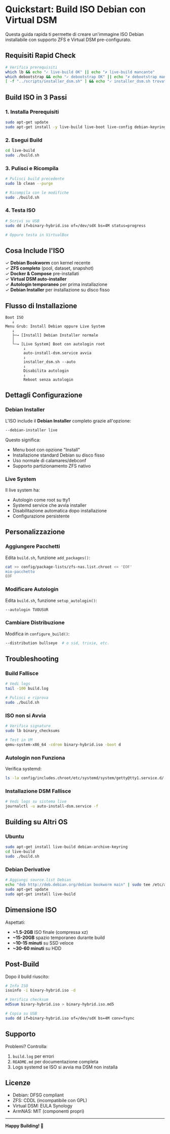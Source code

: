 # Quickstart: Build ISO Debian con Virtual DSM

Questa guida rapida ti permette di creare un'immagine ISO Debian installabile con supporto ZFS e Virtual DSM pre-configurato.

## Requisiti Rapid Check

```bash
# Verifica prerequisiti
which lb && echo "✓ live-build OK" || echo "✗ live-build mancante"
which debootstrap && echo "✓ debootstrap OK" || echo "✗ debootstrap mancante"
[ -f "../scripts/installer_dsm.sh" ] && echo "✓ installer_dsm.sh trovato" || echo "✗ installer_dsm.sh mancante"
```

## Build ISO in 3 Passi

### 1. Installa Prerequisiti

```bash
sudo apt-get update
sudo apt-get install -y live-build live-boot live-config debian-keyring debootstrap
```

### 2. Esegui Build

```bash
cd live-build
sudo ./build.sh
```

### 3. Pulisci e Ricompila

```bash
# Pulisci build precedente
sudo lb clean --purge

# Ricompila con le modifiche
sudo ./build.sh
```

### 4. Testa ISO

```bash
# Scrivi su USB
sudo dd if=binary-hybrid.iso of=/dev/sdX bs=4M status=progress

# Oppure testa in VirtualBox
```

## Cosa Include l'ISO

✓ **Debian Bookworm** con kernel recente  
✓ **ZFS completo** (pool, dataset, snapshot)  
✓ **Docker & Compose** pre-installati  
✓ **Virtual DSM auto-installer**  
✓ **Autologin temporaneo** per prima installazione  
✓ **Debian Installer** per installazione su disco fisso  

## Flusso di Installazione

```
Boot ISO
   ↓
Menu Grub: Install Debian oppure Live System
   ↓
   ├─→ [Install] Debian Installer normale
   │
   └─→ [Live System] Boot con autologin root
        ↓
        auto-install-dsm.service avvia
        ↓
        installer_dsm.sh --auto
        ↓
        Disabilita autologin
        ↓
        Reboot senza autologin
```

## Dettagli Configurazione

### Debian Installer

L'ISO include il **Debian Installer** completo grazie all'opzione:
```bash
--debian-installer live
```

Questo significa:
- Menu boot con opzione "Install"
- Installazione standard Debian su disco fisso
- Uso normale di calamares/debconf
- Supporto partizionamento ZFS nativo

### Live System

Il live system ha:
- Autologin come root su tty1
- Systemd service che avvia installer
- Disabilitazione automatica dopo installazione
- Configurazione persistente

## Personalizzazione

### Aggiungere Pacchetti

Edita `build.sh`, funzione `add_packages()`:
```bash
cat >> config/package-lists/zfs-nas.list.chroot << 'EOF'
mio-pacchetto
EOF
```

### Modificare Autologin

Edita `build.sh`, funzione `setup_autologin()`:
```bash
--autologin TUOUSUR
```

### Cambiare Distribuzione

Modifica in `configure_build()`:
```bash
--distribution bullseye  # o sid, trixie, etc.
```

## Troubleshooting

### Build Fallisce

```bash
# Vedi logs
tail -100 build.log

# Pulisci e riprova
sudo ./build.sh
```

### ISO non si Avvia

```bash
# Verifica signature
sudo lb binary_checksums

# Test in VM
qemu-system-x86_64 -cdrom binary-hybrid.iso -boot d
```

### Autologin non Funziona

Verifica systemd:
```bash
ls -la config/includes.chroot/etc/systemd/system/getty@tty1.service.d/
```

### Installazione DSM Fallisce

```bash
# Vedi logs su sistema live
journalctl -u auto-install-dsm.service -f
```

## Building su Altri OS

### Ubuntu

```bash
sudo apt-get install live-build debian-archive-keyring
cd live-build
sudo ./build.sh
```

### Debian Derivative

```bash
# Aggiungi source.list Debian
echo "deb http://deb.debian.org/debian bookworm main" | sudo tee /etc/apt/sources.list.d/debian.list
sudo apt-get update
sudo apt-get install live-build
```

## Dimensione ISO

Aspettati:
- **~1.5-2GB** ISO finale (compressa xz)
- **~15-20GB** spazio temporaneo durante build
- **~10-15 minuti** su SSD veloce
- **~30-60 minuti** su HDD

## Post-Build

Dopo il build riuscito:

```bash
# Info ISO
isoinfo -i binary-hybrid.iso -d

# Verifica checksum
md5sum binary-hybrid.iso > binary-hybrid.iso.md5

# Copia su USB
sudo dd if=binary-hybrid.iso of=/dev/sdX bs=4M conv=fsync
```

## Supporto

Problemi? Controlla:
1. `build.log` per errori
2. `README.md` per documentazione completa
3. Logs systemd se ISO si avvia ma DSM non installa

## Licenze

- Debian: DFSG compliant
- ZFS: CDDL (incompatibile con GPL)
- Virtual DSM: EULA Synology
- ArmNAS: MIT (componenti propri)

---

**Happy Building! 🎉**

